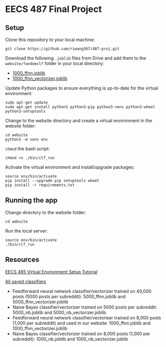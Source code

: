 # EECS 487 Final Project

## Setup
Clone this repository to your local machine:

	git clone https://github.com/riwang367/487-proj.git

Download the following `.joblib` files from Drive and add them to the `website/fandomclf` folder in your local directory:
	
- [1000_ffnn.joblib](https://drive.google.com/file/d/1TKnC5EeHst9cSA37WW1KFrBdhoIpxEbf/view?usp=drive_link)
- [1000_ffnn_vectorizer.joblib](https://drive.google.com/file/d/1-88JvU7-LTTmSPuORxyRUO5Ip9gQJH2_/view?usp=sharing)


Update Python packages to ensure everything is up-to-date for the virtual environment:

    sudo apt-get update
    sudo apt-get install python3 python3-pip python3-venv python3-wheel python3-setuptools


Change to the website directory and create a virtual environment in the website folder:

    cd website
    python3 -m venv env

`chmod` the bash script:

    chmod +x ./bin/clf_run

Activate the virtual environment and install/upgrade packages:

    source env/bin/activate
    pip install --upgrade pip setuptools wheel
    pip install -r requirements.txt


## Running the app
Change directory to the website folder:
	
 	cd website

Run the local server:

	source env/bin/activate
    ./bin/clf_run
    

## Resources
[EECS 485 Virtual Environment Setup Tutorial](https://eecs485staff.github.io/p1-insta485-static/setup_virtual_env.html)

[All saved classifiers](https://drive.google.com/drive/folders/1m1KvKKQivOn3Wi9ba6jw_okkxD-lnoym?usp=sharing)
- Feedforward neural network classifier/vectorizer trained on 40,000 posts (5000 posts per subreddit): 5000_ffnn.joblib and 5000_ffnn_vectorizer.joblib
- Naive Bayes classifier/vectorizer trained on 5000 posts per subreddit: 5000_nb.joblib and 5000_nb_vectorizer.joblib
- Feedforward neural network classifier/vectoriser trained on 8,000 posts (1,000 per subreddit) and used in our website: 1000_ffnn.joblib and 1000_ffnn_vectorizer.joblib 
- Naive Bayes classifier/vectorizer trained on 8,000 posts (1,000 per subreddit): 1000_nb.joblib and 1000_nb_vectorizer.joblib